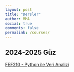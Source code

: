 ```yaml
---
layout: post
title: "Dersler"
author: MMA
social: true
comments: false
permalink: /courses/
---
```


## 2024-2025 Güz 
[FEF210 - Python ile Veri Analizi](/fef210_2425fall)

